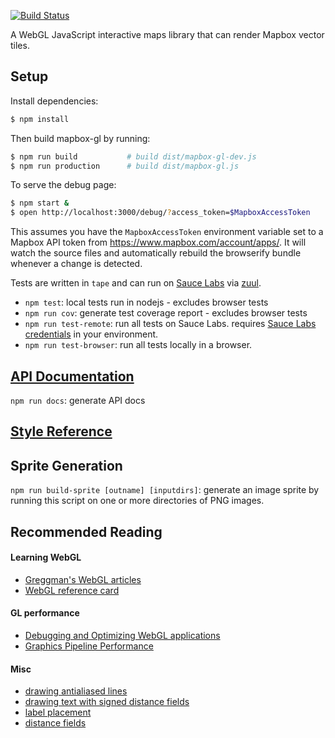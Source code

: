 [![Build Status](https://magnum.travis-ci.com/mapbox/mapbox-gl-js.svg?token=6EjGQXFuGMFRr7mgpjEj&branch=dev-pages)](https://magnum.travis-ci.com/mapbox/mapbox-gl-js)

A WebGL JavaScript interactive maps library that can render Mapbox vector tiles.

## Setup

Install dependencies:

```bash
$ npm install
```

Then build mapbox-gl by running:

```bash
$ npm run build           # build dist/mapbox-gl-dev.js
$ npm run production      # build dist/mapbox-gl.js
```

To serve the debug page:

```bash
$ npm start &
$ open http://localhost:3000/debug/?access_token=$MapboxAccessToken
```

This assumes you have the `MapboxAccessToken` environment variable set to a Mapbox API token from https://www.mapbox.com/account/apps/.
It will watch the source files and automatically rebuild the browserify bundle whenever a change is detected.

Tests are written in `tape` and can run on [Sauce Labs](https://saucelabs.com/) via [zuul](https://github.com/defunctzombie/zuul).

* `npm test`: local tests run in nodejs - excludes browser tests
* `npm run cov`: generate test coverage report - excludes browser tests
* `npm run test-remote`: run all tests on Sauce Labs. requires [Sauce Labs credentials](https://docs.saucelabs.com/tutorials/node-js/#setting-up-a-project)
  in your environment.
* `npm run test-browser`: run all tests locally in a browser.

## [API Documentation](https://www.mapbox.com/mapbox-gl-js/)

`npm run docs`: generate API docs

## [Style Reference](https://www.mapbox.com/mapbox-gl-style-spec/)

## Sprite Generation

`npm run build-sprite [outname] [inputdirs]`: generate an image sprite by running this script on one or more directories of PNG images.

## Recommended Reading

#### Learning WebGL

- [Greggman's WebGL articles](http://webglfundamentals.org/)
- [WebGL reference card](http://www.khronos.org/files/webgl/webgl-reference-card-1_0.pdf)

#### GL performance

- [Debugging and Optimizing WebGL applications](https://docs.google.com/presentation/d/12AGAUmElB0oOBgbEEBfhABkIMCL3CUX7kdAPLuwZ964)
- [Graphics Pipeline Performance](http://http.developer.nvidia.com/GPUGems/gpugems_ch28.html)

#### Misc

- [drawing antialiased lines](https://www.mapbox.com/blog/drawing-antialiased-lines/)
- [drawing text with signed distance fields](https://www.mapbox.com/blog/text-signed-distance-fields/)
- [label placement](https://www.mapbox.com/blog/placing-labels/)
- [distance fields](http://bytewrangler.blogspot.com/2011/10/signed-distance-fields.html)
